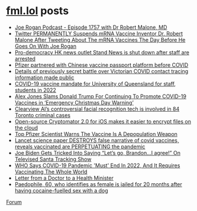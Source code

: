 # [fml.lol](https://fml.lol) posts
<!-- BLOG-POST-LIST:START -->
- [Joe Rogan Podcast - Episode 1757 with Dr Robert Malone, MD](https://fml.lol/joe-rogan-podcast-episode/)
- [Twitter PERMANENTLY Suspends mRNA Vaccine Inventor Dr. Robert Malone After Tweeting About The mRNA Vaccines The Day Before He Goes On With Joe Rogan](https://fml.lol/twitter-permanently-suspends-mrna-vaccine-inventor-dr-robert-malone-after-tweeting-about-the-mrna-vaccines-the-day-before-he-goes-on-with-joe-rogan/)
- [Pro-democracy HK news outlet Stand News is shut down after staff are arrested](https://fml.lol/pro-democracy-hk-news-outlet-stand-news-is-shut-down-after-staff-are-arrested/)
- [Pfizer partnered with Chinese vaccine passport platform before COVID](https://fml.lol/pfizer-partnered-with-chinese-vaccine-passport-platform-before-covid/)
- [Details of previously secret battle over Victorian COVID contact tracing information made public](https://fml.lol/details-of-previously-secret-battle-over-victorian-covid-contact-tracing-information-made-public/)
- [COVID-19 vaccine mandate for University of Queensland for staff, students in 2022](https://fml.lol/covid-19-vaccine-mandate-for-university-of-queensland-for-staff-students-in-2022/)
- [Alex Jones Slams Donald Trump For Continuing To Promote COVID-19 Vaccines in ‘Emergency Christmas Day Warning’](https://fml.lol/alex-jones-slams-donald-trump-for-continuing-to-promote-covid-19-vaccines-in-emergency-christmas-day-warning/)
- [Clearview AI’s controversial facial recognition tech is involved in 84 Toronto criminal cases](https://fml.lol/clearview-ais-controversial-facial-recognition-tech-is-involved-in-84-toronto-criminal-cases/)
- [Open-source Cryptomator 2.0 for iOS makes it easier to encrypt files on the cloud](https://fml.lol/open-source-cryptomator-2-0-for-ios-makes-it-easier-to-encrypt-files-on-the-cloud/)
- [Top Pfizer Scientist Warns The Vaccine Is A Depopulation Weapon](https://fml.lol/top-pfizer-scientist-warns-the-vaccine-is-a-depopulation-weapon/)
- [Lancet science paper DESTROYS false narrative of covid vaccines, reveals vaccinated are PERPETUATING the pandemic](https://fml.lol/lancet-science-paper-destroys-false-narrative-of-covid-vaccines-reveals-vaccinated-are-perpetuating-the-pandemic/)
- [Joe Biden Gets Tricked Into Saying “Let’s go, Brandon...I agree!” On Televised Santa Tracking Show](https://fml.lol/joe-biden-gets-tricked-into-saying-lets-go-brandon-i-agree-on-televised-santa-tracking-show/)
- [WHO Says COVID-19 Pandemic &#39;Must&#39; End In 2022, And It Requires Vaccinating The Whole World](https://fml.lol/who-says-covid-19-pandemic-must-end-in-2022-and-it-requires-vaccinating-the-whole-world/)
- [Letter from a Doctor to a Health Minister](https://fml.lol/letter-from-a-doctor-to-a-health-minister/)
- [Paedophile, 60, who identifies as female is jailed for 20 months after having cocaine-fuelled sex with a dog](https://fml.lol/paedophile-60-who-identifies-as-female-is-jailed-for-20-months-after-having-cocaine-fuelled-sex-with-a-dog/)
<!-- BLOG-POST-LIST:END -->

[Forum](https://forum.fml.lol)
